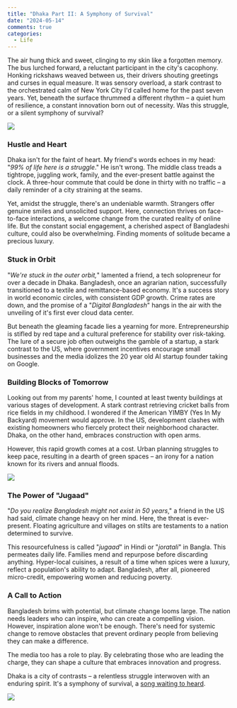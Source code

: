 ```yaml
---
title: "Dhaka Part II: A Symphony of Survival"
date: "2024-05-14"
comments: true
categories:
  - Life
---
```


The air hung thick and sweet, clinging to my skin like a forgotten memory. The bus lurched forward, a reluctant participant in the city's cacophony. Honking rickshaws weaved between us, their drivers shouting greetings and curses in equal measure. It was sensory overload, a stark contrast to the orchestrated calm of New York City I'd called home for the past seven years. Yet, beneath the surface thrummed a different rhythm – a quiet hum of resilience, a constant innovation born out of necessity. Was this struggle, or a silent symphony of survival?

![](https://substack-post-media.s3.amazonaws.com/public/images/3ae082e0-312e-451b-bba8-523881dee741_1590x1060.png)

### Hustle and Heart

Dhaka isn't for the faint of heart. My friend's words echoes in my head: "*99% of life here is a struggle*." He isn't wrong. The middle class treads a tightrope, juggling work, family, and the ever-present battle against the clock. A three-hour commute that could be done in thirty with no traffic – a daily reminder of a city straining at the seams.

Yet, amidst the struggle, there's an undeniable warmth. Strangers offer genuine smiles and unsolicited support. Here, connection thrives on face-to-face interactions, a welcome change from the curated reality of online life. But the constant social engagement, a cherished aspect of Bangladeshi culture, could also be overwhelming. Finding moments of solitude became a precious luxury.

### **Stuck in Orbit**

"*We're stuck in the outer orbit,*" lamented a friend, a tech solopreneur for over a decade in Dhaka. Bangladesh, once an agrarian nation, successfully transitioned to a textile and remittance-based economy. It's a success story in world economic circles, with consistent GDP growth. Crime rates are down, and the promise of a "*Digital Bangladesh*" hangs in the air with the unveiling of it's first ever cloud data center.

But beneath the gleaming facade lies a yearning for more. Entrepreneurship is stifled by red tape and a cultural preference for stability over risk-taking. The lure of a secure job often outweighs the gamble of a startup, a stark contrast to the US, where government incentives encourage small businesses and the media idolizes the 20 year old AI startup founder taking on Google.

### **Building Blocks of Tomorrow**

Looking out from my parents' home, I counted at least twenty buildings at various stages of development. A stark contrast retrieving cricket balls from rice fields in my childhood. I wondered if the American YIMBY (Yes In My Backyard) movement would approve. In the US, development clashes with existing homeowners who fiercely protect their neighborhood character. Dhaka, on the other hand, embraces construction with open arms.

However, this rapid growth comes at a cost. Urban planning struggles to keep pace, resulting in a dearth of green spaces – an irony for a nation known for its rivers and annual floods.

![](https://substack-post-media.s3.amazonaws.com/public/images/676878ec-8b97-4b0a-8fcb-a99fb805a6d0_1200x1600.jpeg)

### **The Power of "Jugaad"**

"*Do you realize Bangladesh might not exist in 50 years*," a friend in the US had said, climate change heavy on her mind. Here, the threat is ever-present. Floating agriculture and villages on stilts are testaments to a nation determined to survive.

This resourcefulness is called "*jugaad*" in Hindi or "*joratali*" in Bangla. This permeates daily life. Families mend and repurpose before discarding anything. Hyper-local cuisines, a result of a time when spices were a luxury, reflect a population's ability to adapt. Bangladesh, after all, pioneered micro-credit, empowering women and reducing poverty.

### **A Call to Action**

Bangladesh brims with potential, but climate change looms large. The nation needs leaders who can inspire, who can create a compelling vision. However, inspiration alone won't be enough. There's need for systemic change to remove obstacles that prevent ordinary people from believing they can make a difference.

The media too has a role to play. By celebrating those who are leading the charge, they can shape a culture that embraces innovation and progress.

Dhaka is a city of contrasts – a relentless struggle interwoven with an enduring spirit. It's a symphony of survival, a [song waiting to heard](https://www.academymuseum.org/en/programs/detail/pather-panchali-song-of-the-little-road).

![](https://substack-post-media.s3.amazonaws.com/public/images/a0b0fe0e-826b-4526-ad1d-47945f5928ca_1200x1600.jpeg)